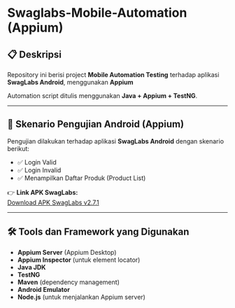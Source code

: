 # Swaglabs-Mobile-Automation (Appium)

## 📋 Deskripsi

Repository ini berisi project **Mobile Automation Testing** terhadap aplikasi **SwagLabs Android**, menggunakan **Appium**

Automation script ditulis menggunakan **Java + Appium + TestNG**.

---

## 📱 Skenario Pengujian Android (Appium)

Pengujian dilakukan terhadap aplikasi **SwagLabs Android** dengan skenario berikut:

- ✅ Login Valid
- ✅ Login Invalid
- ✅ Menampilkan Daftar Produk (Product List)
 
👉 **Link APK SwagLabs:**  
[Download APK SwagLabs v2.7.1](https://github.com/saucelabs/sample-app-mobile/releases/download/2.7.1/Android.SauceLabs.Mobile.Sample.app.2.7.1.apk)

---

## 🛠️ Tools dan Framework yang Digunakan

- **Appium Server** (Appium Desktop)
- **Appium Inspector** (untuk element locator)
- **Java JDK**
- **TestNG**
- **Maven** (dependency management)
- **Android Emulator**
- **Node.js** (untuk menjalankan Appium server)
